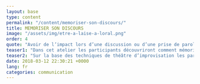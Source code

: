 ```yaml
---
layout: base
type: content
permalink: "/content/memoriser-son-discours/"
title: MEMORISER SON DISCOURS
image: "/assets/img/etre-a-laise-a-loral.png"
order: 4
quote: "Avoir de l’impact lors d’une discussion ou d’une prise de parole demande une aisance certaine à l’oral."
teaser1: "Dans cet atelier les participants découvriront comment mémoriser un pitch et communiquer avec impact (implication, développement, message). Ils construiront leur propre “carte de bataille navale” pour mémoriser leur pitch et gagner en aisance à l’oral."
teaser2: "Sur la base des techniques de théâtre d’improvisation les participants concevront un discours fluide et s’entraîneront à prendre la parole devant une audience."
date: 2018-03-12 22:30:21 +0000
lang: fr
categories: communication
---
```

